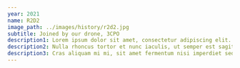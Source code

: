 ```yaml
---
year: 2021
name: R2D2
image_path: ../images/history/r2d2.jpg
subtitle: Joined by our drone, 3CPO
description1: Lorem ipsum dolor sit amet, consectetur adipiscing elit. Nam laoreet nulla ac nunc gravida, mattis facilisis tortor ullamcorper. Suspendisse in consectetur lectus. Maecenas non erat tristique, auctor neque a, pulvinar quam. Cras accumsan risus ac nulla maximus varius.
description2: Nulla rhoncus tortor et nunc iaculis, ut semper est sagittis. Donec purus urna, pellentesque a tellus ut, iaculis sagittis justo. Quisque sed convallis augue.
description3: Cras aliquam mi mi, sit amet fermentum nisi imperdiet sed. Integer efficitur, enim ac efficitur euismod, quam felis gravida lacus, vel convallis risus sem vitae purus. Vestibulum velit orci, dictum non dapibus a, pharetra et sapien.
---
```

